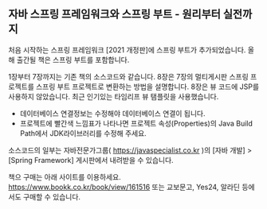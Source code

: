 ## 자바 스프링 프레임워크와 스프링 부트 - 원리부터 실전까지

처음 시작하는 스프링 프레임워크 [2021 개정판]에 스프링 부트가 추가되었습니다.
올해 출간될 책은 스프링 부트를 포함합니다.

1장부터 7장까지는 기존 책의 소스코드와 같습니다.
8장은 7장의 멀티게시판 스프링 프로젝트를 스프링 부트 프로젝트로 변환하는 방법을 설명합니다.
8장은 뷰 코드에 JSP를 사용하지 않았습니다. 최근 인기있는 타임리프 뷰 탬플릿을 사용했습니다.

* 데이터베이스 연결정보는 수정해야 데이터베이스 연결이 됩니다.
* 프로젝트에 빨간색 느낌표가 나타나면 프로젝트 속성(Properties)의 Java Build Path에서 JDK라이브러리를 수정해 주세요.

소스코드의 일부는 자바전문가그룹( https://javaspecialist.co.kr )의 [자바 개발] > [Spring Framework] 게시판에서 내려받을 수 있습니다.

책으 구매는 아래 사이트를 이용하세요.
https://www.bookk.co.kr/book/view/161516
또는 교보문고, Yes24, 알라딘 등에서도 구매할 수 있습니다.
